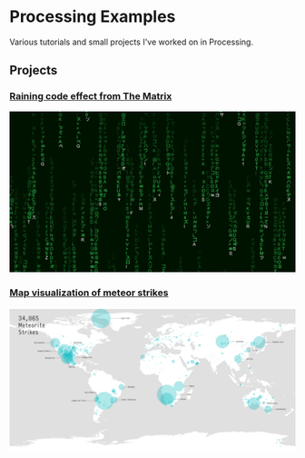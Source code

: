 # Processing Examples

Various tutorials and small projects I've worked on in Processing.

## Projects

### [Raining code effect from The Matrix](./Matrix)

[![matrix](./Matrix/matrixScreenshot.jpg "matrix raining code effect")](./Matrix)

### [Map visualization of meteor strikes](./Meteors)

[![meteors](./Meteors/meteorStrikesPost.png "meteorite strike visualization")](./Meteors)
